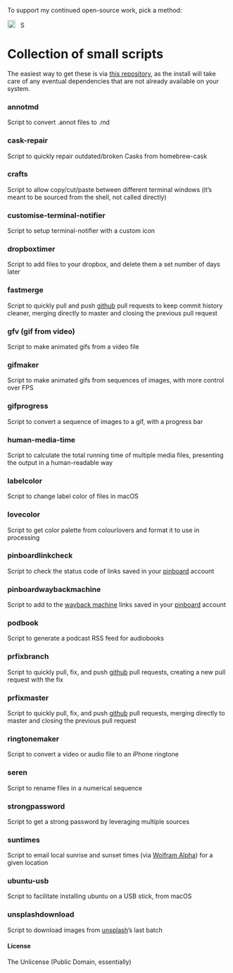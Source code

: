 To support my continued open-source work, pick a method:

[<img src='https://upload.wikimedia.org/wikipedia/commons/5/53/PayPal_2014_logo.svg' height='18' alt='Support via Paypal'>](https://www.paypal.me/vitorgalvao)&nbsp;&nbsp;
[<img src='https://upload.wikimedia.org/wikipedia/commons/c/c5/Bitcoin_logo.svg' height='15' alt='Support via Bitcoin'>](http://vitorgalvao.com/bitcoin_tip_jar.html)

# Collection of small scripts

The easiest way to get these is via [this repository](https://github.com/vitorgalvao/homebrew-tiny-scripts), as the install will take care of any eventual dependencies that are not already available on your system.

### annotmd
Script to convert .annot files to .md

### cask-repair
Script to quickly repair outdated/broken Casks from homebrew-cask

### crafts
Script to allow copy/cut/paste between different terminal windows (it’s meant to be sourced from the shell, not called directly)

### customise-terminal-notifier
Script to setup terminal-notifier with a custom icon

### dropboxtimer
Script to add files to your dropbox, and delete them a set number of days later

### fastmerge
Script to quickly pull and push [github](https://github.com/) pull requests to keep commit history cleaner, merging directly to master and closing the previous pull request

### gfv (gif from video)
Script to make animated gifs from a video file

### gifmaker
Script to make animated gifs from sequences of images, with more control over FPS

### gifprogress
Script to convert a sequence of images to a gif, with a progress bar

### human-media-time
Script to calculate the total running time of multiple media files, presenting the output in a human-readable way

### labelcolor
Script to change label color of files in macOS

### lovecolor
Script to get color palette from colourlovers and format it to use in processing

### pinboardlinkcheck
Script to check the status code of links saved in your [pinboard](https://pinboard.in/) account

### pinboardwaybackmachine
Script to add to the [wayback machine](https://archive.org/web/) links saved in your [pinboard](https://pinboard.in/) account

### podbook
Script to generate a podcast RSS feed for audiobooks

### prfixbranch
Script to quickly pull, fix, and push [github](https://github.com/) pull requests, creating a new pull request with the fix

### prfixmaster
Script to quickly pull, fix, and push [github](https://github.com/) pull requests, merging directly to master and closing the previous pull request

### ringtonemaker
Script to convert a video or audio file to an iPhone ringtone

### seren
Script to rename files in a numerical sequence

### strongpassword
Script to get a strong password by leveraging multiple sources

### suntimes
Script to email local sunrise and sunset times (via [Wolfram Alpha](http://www.wolframalpha.com/)) for a given location

### ubuntu-usb
Script to facilitate installing ubuntu on a USB stick, from macOS

### unsplashdownload
Script to download images from [unsplash](https://unsplash.com/)’s last batch

#### License
The Unlicense (Public Domain, essentially)
